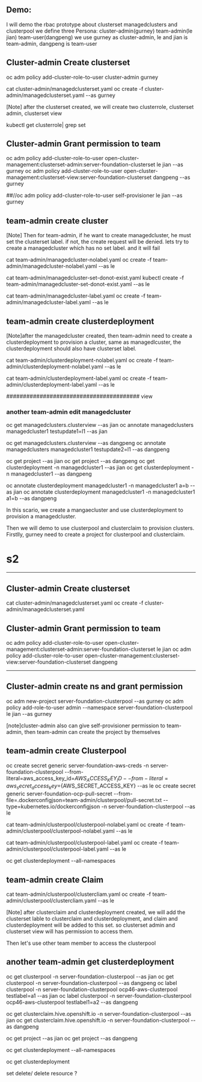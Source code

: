 ## Demo:
I will demo the rbac prototype about clusterset managedclusters and clusterpool
we define three Persona: cluster-admin(gurney) team-admin(le jian) team-user(dangpeng)
we use gurney as cluster-admin, le and jian is team-admin, dangpeng is team-user



## Cluster-admin Create clusterset
oc adm policy add-cluster-role-to-user cluster-admin gurney

cat cluster-admin/managedclusterset.yaml
oc create -f cluster-admin/managedclusterset.yaml --as gurney

[Note] after the clusterset created, we will create two clusterrole, clusterset admin, clusterset view

kubectl get clusterrole| grep set

## Cluster-admin Grant permission to team
oc adm policy add-cluster-role-to-user open-cluster-management:clusterset-admin:server-foundation-clusterset le jian --as gurney
oc adm policy add-cluster-role-to-user open-cluster-management:clusterset-view:server-foundation-clusterset dangpeng --as gurney

##//oc adm policy add-cluster-role-to-user self-provisioner le jian --as gurney





## team-admin create cluster
[Note] Then for team-admin, if he want to create managedcluster, he must set the clusterset label. if not,  the create request will be denied. lets try to create a managedcluster which has no set label. and it will fail

cat team-admin/managedcluster-nolabel.yaml
oc create -f team-admin/managedcluster-nolabel.yaml --as le

cat team-admin/managedcluster-set-donot-exist.yaml
kubectl create -f team-admin/managedcluster-set-donot-exist.yaml --as le

cat team-admin/managedcluster-label.yaml
oc create -f team-admin/managedcluster-label.yaml --as le

## team-admin create clusterdeployment
[Note]after the managedcluster created, then team-admin need to create a clusterdeployment to provision a  cluster, same as managedlcuster, the clusterdeployment should also have clusterset label. 

cat team-admin/clusterdeployment-nolabel.yaml
oc create -f team-admin/clusterdeployment-nolabel.yaml --as le

cat team-admin/clusterdeployment-label.yaml
oc create -f team-admin/clusterdeployment-label.yaml --as le





######################################## view
### another team-admin edit managedcluster
oc get managedclusters.clusterview --as jian
oc annotate managedclusters managedcluster1 testupdate1=l1 --as jian


oc get managedclusters.clusterview --as dangpeng
oc annotate managedclusters managedcluster1 testupdate2=l1 --as dangpeng


oc get project --as jian
oc get project --as dangpeng
oc get clusterdeployment -n managedcluster1 --as jian
oc get clusterdeployment -n managedcluster1 --as dangpeng

oc annotate clusterdeployment managedcluster1 -n managedcluster1 a=b --as jian
oc annotate clusterdeployment managedcluster1 -n managedcluster1 a1=b --as dangpeng



In this scario, we create a mangaecluster and use clusterdeployment to provision a managedcluster.

Then we will demo to use clusterpool and clusterclaim to provision clusters.
Firstlly, gurney need to create a project for clusterpool and clusterclaim.



# s2
------------
## Cluster-admin Create clusterset

cat cluster-admin/managedclusterset.yaml
oc create -f cluster-admin/managedclusterset.yaml

## Cluster-admin Grant permission to team
oc adm policy add-cluster-role-to-user open-cluster-management:clusterset-admin:server-foundation-clusterset le jian
oc adm policy add-cluster-role-to-user open-cluster-management:clusterset-view:server-foundation-clusterset dangpeng

-----------------


## Cluster-admin create ns and grant permission
oc adm new-project server-foundation-clusterpool --as gurney
oc adm policy add-role-to-user admin  --namespace  server-foundation-clusterpool le jian --as gurney

[note]cluster-admin also can give self-provisioner permission to team-admin, then team-admin can create the project by themselves




## team-admin create Clusterpool 
oc create secret generic server-foundation-aws-creds -n server-foundation-clusterpool --from-literal=aws_access_key_id=${AWS_ACCESS_KEY_ID} --from-literal=aws_secret_access_key=${AWS_SECRET_ACCESS_KEY} --as le
oc create secret generic server-foundation-ocp-pull-secret --from-file=.dockerconfigjson=team-admin/clusterpool/pull-secret.txt --type=kubernetes.io/dockerconfigjson -n server-foundation-clusterpool --as le


cat team-admin/clusterpool/clusterpool-nolabel.yaml
oc create -f team-admin/clusterpool/clusterpool-nolabel.yaml --as le

cat team-admin/clusterpool/clusterpool-label.yaml
oc create -f team-admin/clusterpool/clusterpool-label.yaml --as le


oc get clusterdeployment --all-namespaces

## team-admin create Claim
cat team-admin/clusterpool/clustercliam.yaml
oc create -f team-admin/clusterpool/clustercliam.yaml --as le


[Note] after clusterclaim and clusterdeployment created, we will add the clusterset lable to clusterclaim and clusterdeployment, and claim and clusterdeployment will be added to this set. so clusterset admin and clusterset view will has permission to access them.

Then let's use other team member to access the clusterpool





## another team-admin get clusterdeployment
oc get clusterpool -n server-foundation-clusterpool --as jian
oc get clusterpool -n server-foundation-clusterpool --as dangpeng
oc label clusterpool -n server-foundation-clusterpool  ocp46-aws-clusterpool testlabel=a1 --as jian
oc label clusterpool -n server-foundation-clusterpool  ocp46-aws-clusterpool testlabel1=a2 --as dangpeng

oc get clusterclaim.hive.openshift.io -n server-foundation-clusterpool --as jian
oc get clusterclaim.hive.openshift.io -n server-foundation-clusterpool --as dangpeng

oc get project --as jian
oc get project --as dangpeng

oc get clusterdeployment --all-namespaces

oc get clusterdeployment 


set delete/ delete resource ?

